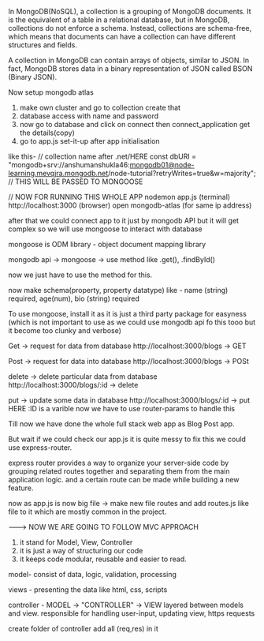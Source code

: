 In MongoDB(NoSQL), a collection is a grouping of MongoDB documents. It is the equivalent of a table in a relational database, but in MongoDB, collections do not enforce a schema. Instead, collections are schema-free, which means that documents can have a collection can have different structures and fields.

A collection in MongoDB can contain arrays of objects, similar to JSON. In fact, MongoDB stores data in a binary representation of JSON called BSON (Binary JSON).


Now setup mongodb atlas
1. make own cluster and go to collection create that
2. database access with name and password
3. now go to database and click on connect then connect_application get the details(copy)
4. go to app.js set-it-up after app initialisation

like this-
// collection name after .net/HERE
const dbURI = "mongodb+srv://anshumanshukla46:mongodb01@node-learning.mevqjra.mongodb.net/node-tutorial?retryWrites=true&w=majority";
// THIS WILL BE PASSED TO MONGOOSE


// NOW FOR RUNNING THIS WHOLE APP 
nodemon app.js (terminal)
http://localhost:3000 (browser)
open mongodb-atlas (for same ip address)

after that we could connect app to it just by mongodb API but it will get complex
so we will use mongoose to interact with database


mongoose is ODM library - object document mapping library

mongodb api  -> mongoose ->  use method like .get(), .findById() 

now we just have to use the method for this.


now make schema(property, property datatype) like - 
name (string) required,
age(num),
bio (string) required


To use mongoose, install it as it is just a third party package for easyness (which is not important to use as we could use mongodb api fo this tooo but it become too clunky and verbose)


Get -> request for data from database
http://localhost:3000/blogs -> GET

Post -> request for data into database
http://localhost:3000/blogs -> POSt

delete -> delete particular data from database
http://localhost:3000/blogs/:id -> delete

put -> update some data in database
http://localhost:3000/blogs/:id -> put
HERE :ID is a varible now we have to use router-params to handle this


Till now we have done the whole full stack web app as Blog Post app.

But wait if we could check our app.js it is quite messy 
to fix this we could use express-router.

express router provides a way to organize your server-side code by grouping related routes together and separating them from the main application logic.
and a certain route can be made while building a new feature.

now as app.js is now big file -> make new file routes and 
add routes.js like file to it which are mostly common in the project.

---> NOW WE ARE GOING TO FOLLOW MVC APPROACH
1. it stand for Model, View, Controller
2. it is just a way of structuring our code
3. it keeps code modular, reusable and easier to read.

model- consist of data, logic, validation, processing

views - presenting the data like html, css, scripts

controller - MODEL -> "CONTROLLER" -> VIEW
layered between models and view. responsible for handling user-input, updating view, https requests

create folder of controller
add all (req,res) in it